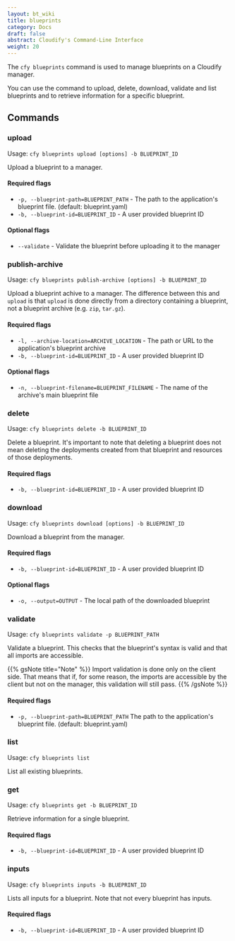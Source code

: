 ```yaml
---
layout: bt_wiki
title: blueprints
category: Docs
draft: false
abstract: Cloudify's Command-Line Interface
weight: 20
---
```


The `cfy blueprints` command is used to manage blueprints on a Cloudify manager.

You can use the command to upload, delete, download, validate and list blueprints and to retrieve information for a specific blueprint.


## Commands

### upload

Usage: `cfy blueprints upload [options] -b BLUEPRINT_ID`

Upload a blueprint to a manager. 

#### Required flags

*  `-p, --blueprint-path=BLUEPRINT_PATH` -
                        The path to the application's blueprint file.
                        (default: blueprint.yaml)
*  `-b, --blueprint-id=BLUEPRINT_ID` - A user provided blueprint ID

#### Optional flags

*  `--validate` -           Validate the blueprint before uploading it to the
                        manager


### publish-archive

Usage: `cfy blueprints publish-archive [options] -b BLUEPRINT_ID`

Upload a blueprint achive to a manager. The difference between this and `upload` is that `upload` is done directly from a directory containing a blueprint, not a blueprint archive (e.g. `zip`, `tar.gz`).

#### Required flags

*  `-l, --archive-location=ARCHIVE_LOCATION` -
                        The path or URL to the application's blueprint archive
*  `-b, --blueprint-id=BLUEPRINT_ID` -
                        A user provided blueprint ID


#### Optional flags

*  `-n, --blueprint-filename=BLUEPRINT_FILENAME` -
                        The name of the archive's main blueprint file


### delete

Usage: `cfy blueprints delete -b BLUEPRINT_ID` 

Delete a blueprint. It's important to note that deleting a blueprint does not mean deleting the deployments created from that blueprint and resources of those deployments.

#### Required flags

*  `-b, --blueprint-id=BLUEPRINT_ID` - A user provided blueprint ID


### download

Usage: `cfy blueprints download [options] -b BLUEPRINT_ID`

Download a blueprint from the manager.

#### Required flags

*  `-b, --blueprint-id=BLUEPRINT_ID` - 
                        A user provided blueprint ID

#### Optional flags

*  `-o, --output=OUTPUT` -
                        The local path of the downloaded blueprint


### validate

Usage: `cfy blueprints validate -p BLUEPRINT_PATH` 

Validate a blueprint. This checks that the blueprint's syntax is valid and that all imports are accessible.

{{% gsNote title="Note" %}}
Import validation is done only on the client side. That means that if, for some reason, the imports are accessible by the client but not on the manager, this validation will still pass.
{{% /gsNote %}}

#### Required flags

*  `-p, --blueprint-path=BLUEPRINT_PATH`
                        The path to the application's blueprint file.
                        (default: blueprint.yaml)


### list

Usage: `cfy blueprints list`

List all existing blueprints.


### get

Usage: `cfy blueprints get -b BLUEPRINT_ID`

Retrieve information for a single blueprint.

#### Required flags

*  `-b, --blueprint-id=BLUEPRINT_ID` - 
                        A user provided blueprint ID


### inputs

Usage: `cfy blueprints inputs -b BLUEPRINT_ID`

Lists all inputs for a blueprint. Note that not every blueprint has inputs.

#### Required flags

*  `-b, --blueprint-id=BLUEPRINT_ID` - 
                        A user provided blueprint ID

